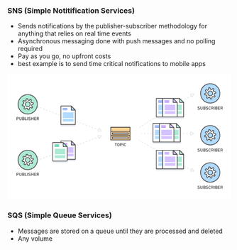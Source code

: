 ### SNS (Simple Notitification Services)
- Sends notifications by the publisher-subscriber methodology for anything that relies on real time events
- Asynchronous messaging done with push messages and no polling required
- Pay as you go, no upfront costs
- best example is to send time critical notifications to mobile apps

![SNS](https://github.com/CullenDolan/AWS-SAA/blob/master/images/sns.png)

### SQS (Simple Queue Services)
- Messages are stored on a queue until they are processed and deleted
- Any volume